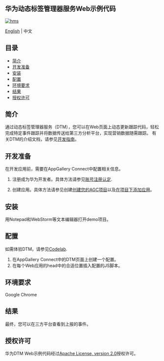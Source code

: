## 华为动态标签管理器服务Web示例代码

[![hms](https://img.shields.io/badge/hms-analytics-brightgreen)](https://developer.huawei.com/consumer/en/doc/development/HMS-References/3021004) 

[English](https://github.com/HMS-Core/hms-dtm-demo-web/blob/master/README.md) | 中文

## 目录

 * [简介](#简介)
 * [开发准备](#开发准备)
 * [安装](#安装)
 * [配置](#配置)
 * [环境要求](#环境要求)
 * [结果](#结果)
 * [授权许可](#授权许可)

## 简介
通过动态标签管理器服务（DTM），您可以在Web页面上动态更新跟踪代码，轻松完成特定事件跟踪并将数据传送给第三方分析平台，实现营销数据随需跟踪。
有关DTM的介绍文档，请参见[开发指南](https://developer.huawei.com/consumer/cn/doc/development/HMSCore-Guides/introduction-0000001050043907)。

## 开发准备
在开发应用前，需要在AppGallery Connect中配置相关信息。
1. 注册成为华为开发者。具体方法请参见[账号注册认定](https://developer.huawei.com/consumer/cn/doc/20300).

2. 创建应用。具体方法请参见创建[创建您的AGC项目](https://developer.huawei.com/consumer/cn/doc/development/AppGallery-connect-Guides/agc-get-started-web#h1-1594605371607)以及[在项目下添加应用](https://developer.huawei.com/consumer/cn/doc/development/AppGallery-connect-Guides/agc-get-started-web#h1-1594605413814)。

## 安装
用Notepad和WebStorm等文本编辑器打开demo项目。

## 配置
如需体验DTM，请参见[Codelab](https://developer.huawei.com/consumer/cn/codelab/HMSDTMKit-Web/index.html#0).

1. 在AppGallery Connect中的DTM页面上创建一个配置。
2. 在每个Web应用的head中的合适位置插入配置的JS脚本。

## 环境要求
Google Chrome

## 结果
最终，您可以在三方平台查看到上报的事件。

## 授权许可
华为DTM Web示例代码经过[Apache License, version 2.0](http://www.apache.org/licenses/LICENSE-2.0)授权许可。
